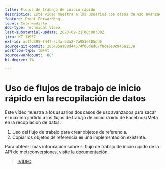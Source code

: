 ```yaml
---
title: Flujos de trabajo de inicio rápido
description: Este vídeo muestra a los usuarios dos casos de uso avanzados para sacar el máximo partido a los flujos de trabajo de inicio rápido de Facebook/Meta en la recopilación de datos.
feature: Event Forwarding
level: Intermediate
doc-type: Technical Video
last-substantial-update: 2023-09-21T00:00:00Z
jira: KT-13957
exl-id: ac4fd395-f44f-4c4a-b3a2-7a951e305dd5
source-git-commit: 286c85aa88d44574f00ded67f0de8e0c945a153e
workflow-type: tm+mt
source-wordcount: '88'
ht-degree: 1%

---
```


# Uso de flujos de trabajo de inicio rápido en la recopilación de datos


Este vídeo muestra a los usuarios dos casos de uso avanzados para sacar el máximo partido a los flujos de trabajo de inicio rápido de Facebook/Meta en la recopilación de datos:

1. Uso del flujo de trabajo para crear objetos de referencia. 
1. Copiar los objetos de referencia en una implementación existente.

Para obtener más información sobre el flujo de trabajo de inicio rápido de la API de metaconversiones, visite [la documentación](https://experienceleague.adobe.com/docs/experience-platform/tags/extensions/server/meta/overview.html?lang=es#quick-start).

>[!VIDEO](https://video.tv.adobe.com/v/3424501?learn=on&enablevpops)

